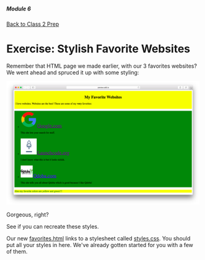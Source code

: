 ##### Module 6

[Back to Class 2 Prep](../class2-prep)

# Exercise: Stylish Favorite Websites

Remember that HTML page we made earlier, with our 3 favorites websites? We went ahead and spruced it up with some styling:

<img src="favorites-style.png"/>

Gorgeous, right?

See if you can recreate these styles.

Our new [favorites.html](./favorites.html) links to a stylesheet called [styles.css](./styles.html). You should put all your styles in here. We've already gotten started for you with a few of them.
